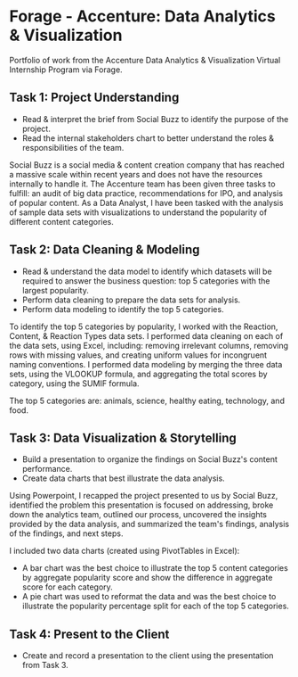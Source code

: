 # Forage - Accenture: Data Analytics & Visualization
Portfolio of work from the Accenture Data Analytics &amp; Visualization Virtual Internship Program via Forage.

## Task 1: Project Understanding

* Read & interpret the brief from Social Buzz to identify the purpose of the project.
* Read the internal stakeholders chart to better understand the roles & responsibilities of the team.

Social Buzz is a social media & content creation company that has reached a massive scale within recent years and does not have the resources internally to handle it. The Accenture team has been given three tasks to fulfill: an audit of big data practice, recommendations for IPO, and analysis of popular content. As a Data Analyst, I have been tasked with the analysis of sample data sets with visualizations to understand the popularity of different content categories.

## Task 2: Data Cleaning & Modeling

* Read & understand the data model to identify which datasets will be required to answer the business question: top 5 categories with the largest popularity.
* Perform data cleaning to prepare the data sets for analysis.
* Perform data modeling to identify the top 5 categories.

To identify the top 5 categories by popularity, I worked with the Reaction, Content, & Reaction Types data sets. I performed data cleaning on each of the data sets, using Excel, including: removing irrelevant columns, removing rows with missing values, and creating uniform values for incongruent naming conventions. I performed data modeling by merging the three data sets, using the VLOOKUP formula, and aggregating the total scores by category, using the SUMIF formula. 

The top 5 categories are: animals, science, healthy eating, technology, and food.

## Task 3: Data Visualization & Storytelling

* Build a presentation to organize the findings on Social Buzz's content performance.
* Create data charts that best illustrate the data analysis.

Using Powerpoint, I recapped the project presented to us by Social Buzz, identified the problem this presentation is focused on addressing, broke down the analytics team, outlined our process, uncovered the insights provided by the data analysis, and summarized the team's findings, analysis of the findings, and next steps. 

I included two data charts (created using PivotTables in Excel):
* A bar chart was the best choice to illustrate the top 5 content categories by aggregate popularity score and show the difference in aggregate score for each category.
* A pie chart was used to reformat the data and was the best choice to illustrate the popularity percentage split for each of the top 5 categories.

## Task 4: Present to the Client

* Create and record a presentation to the client using the presentation from Task 3.
